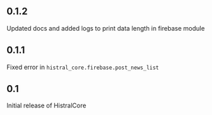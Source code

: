 ## 0.1.2

Updated docs and added logs to print data length in firebase module

## 0.1.1

Fixed error in `histral_core.firebase.post_news_list`

## 0.1

Initial release of HistralCore
